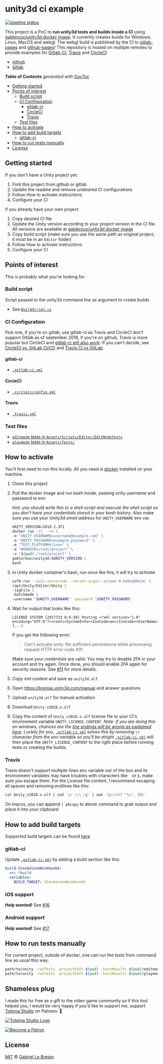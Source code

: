 # unity3d ci example

[![pipeline status](https://gitlab.com/gableroux/unity3d-gitlab-ci-example/badges/master/pipeline.svg)](https://gitlab.com/gableroux/unity3d-gitlab-ci-example/commits/master)

This project is a PoC to **run unity3d tests and builds inside a CI** using [gableroux/unity3d docker image](https://hub.docker.com/r/gableroux/unity3d/). It currently creates builds for Windows, Linux, MacOS and webgl. The webgl build is published by the CI to [gitlab-pages](https://about.gitlab.com/features/pages/) and [github-pages]()! This repository is hosted on multiple remotes to provide examples for [Gitlab-CI](), [Travis]() and [CircleCI]():

* [github](https://github.com/gableroux/unity3d-ci-example)
* [gitlab](https://gitlab.com/gableroux/unity3d-gitlab-ci-example)

<!-- START doctoc generated TOC please keep comment here to allow auto update -->
<!-- DON'T EDIT THIS SECTION, INSTEAD RE-RUN doctoc TO UPDATE -->
**Table of Contents**  *generated with [DocToc](https://github.com/thlorenz/doctoc)*

- [Getting started](#getting-started)
- [Points of interest](#points-of-interest)
    - [Build script](#build-script)
    - [CI Configuration](#ci-configuration)
        - [gitlab-ci](#gitlab-ci)
        - [CircleCI](#circleci)
        - [Travis](#travis)
    - [Test files](#test-files)
- [How to activate](#how-to-activate)
- [How to add build targets](#how-to-add-build-targets)
    - [gitlab-ci](#gitlab-ci-1)
- [How to run tests manually](#how-to-run-tests-manually)
- [License](#license)

<!-- END doctoc generated TOC please keep comment here to allow auto update -->

## Getting started

If you don't have a Unity project yet:

1. Fork this project from github or gitlab
2. Update the readme and remove undesired CI configurations
3. Follow How to activate instructions
4. Configure your CI

If you already have your own project:

1. Copy desired CI file
2. Update the Unity version according to your project version in the CI file. All versions are available at [gableroux/unity3d docker image](https://hub.docker.com/r/gableroux/unity3d/)
3. Copy build script (make sure you use the same path as original project, it must be in an `Editor` folder)
4. Follow How to activate instructions
5. Configure your CI

## Points of interest

This is probably what you're looking for.

### Build script

Script passed to the unity3d command line as argument to create builds

* See [`BuildScript.cs`](Assets/Scripts/Editor/BuildCommand.cs)

### CI Configuration

Pick one, if you're on gitlab, use gitlab-ci as Travis and CircleCI don't support Gitlab as of september 2018, if you're on github, Travis is more popular but CircleCI and [gitlab-ci will also work](https://about.gitlab.com/features/github/). If you can't decide, see [CircleCI vs. GitLab CI/CD](https://about.gitlab.com/comparison/gitlab-vs-circleci.html) and [Travis CI vs GitLab](https://about.gitlab.com/comparison/travis-ci-vs-gitlab.html).

#### gitlab-ci

* [`.gitlab-ci.yml`](.gitlab-ci.yml)

#### CircleCI

* [`.circleci/config.yml`](.circleci/config.yml)

#### Travis

* [`.travis.yml`](.travis.yml)

### Test files

* [`editmode` tests in `Assets/Scripts/Editor/EditModeTests`](Assets/Scripts/Editor/EditModeTests)
* [`playmode` tests in `Assets/Tests/`](Assets/Tests/)

## How to activate

You'll first need to run this locally. All you need is [docker](https://www.docker.com/) installed on your machine.

1. Clone this project
2. Pull the docker image and run bash inside, passing unity username and password to env

    _hint: you should write this to a shell script and execute the shell script so you don't have your credentials stored in your bash history_. Also make sure you use your Unity3d _email address_ for `UNITY_USERNAME` env var.

    ```bash
    UNITY_VERSION=2018.2.3f1
    docker run -it --rm \
    -e "UNITY_USERNAME=username@example.com" \
    -e "UNITY_PASSWORD=example_password" \
    -e "TEST_PLATFORM=linux" \
    -e "WORKDIR=/root/project" \
    -v "$(pwd):/root/project" \
    gableroux/unity3d:$UNITY_VERSION \
    bash
    ```
3. In Unity docker container's bash, run once like this, it will try to activate

    ```bash
    xvfb-run --auto-servernum --server-args='-screen 0 640x480x24' \
    /opt/Unity/Editor/Unity \
    -logFile \
    -batchmode \
    -username "$UNITY_USERNAME" -password "$UNITY_PASSWORD"
    ```

4. Wait for output that looks like this:

    ```
    LICENSE SYSTEM [2017723 8:6:38] Posting <?xml version="1.0" encoding="UTF-8"?><root><SystemInfo><IsoCode>en</IsoCode><UserName>[...]
    ```
    If you get the following error:
    
    > Can't activate unity: No sufficient permissions while processing request HTTP error code 401
    
    Make sure your credentials are valid. You may try to disable 2FA in your account and try again. Once done, you should enable 2FA again for security reasons. See [#11](https://gitlab.com/gableroux/unity3d-gitlab-ci-example/issues/11) for more details.

5. Copy xml content and save as `unity3d.alf`
6. Open https://license.unity3d.com/manual and answer questions
7. Upload `unity3d.alf` for manual activation
8. Download `Unity_v2018.x.ulf`
9. Copy the content of `Unity_v2018.x.ulf` license file to your CI's environment variable `UNITY_LICENSE_CONTENT`.
   _Note: if you are doing this on windows, chances are the [line endings will be wrong as explained here](https://gitlab.com/gableroux/unity3d-gitlab-ci-example/issues/5#note_95831816). Luckily for you, [`.gitlab-ci.yml`](.gitlab-ci.yml) solves this by removing `\r` character from the env variable so you'll be alright_
[`.gitlab-ci.yml`](.gitlab-ci.yml) will then place the `UNITY_LICENSE_CONTENT` to the right place before running tests or creating the builds.

### Travis

Travis doesn't support multiple-lines env variable out of the box and its environment variables may have troubles with characters like ` ` or `$`, make sure you escape them. For the License file content, I recommend escaping all spaces and removing endlines like this:

```bash
cat Unity_v2018.x.ulf | sed 's/ /\\ /g' | awk '{printf "%s", $0}'
```

On macos, you can append `| pbcopy` to above command to grab output and place it into your clipboard

## How to add build targets

Supported build targets can be found [here](https://docs.unity3d.com/ScriptReference/BuildTarget.html)

### gitlab-ci

Update [`.gitlab-ci.yml`](.gitlab-ci.yml) by adding a build section like this:

```yaml
build-StandaloneWindows64:
  <<: *build
  variables:
    BUILD_TARGET: StandaloneWindows64
```

### iOS support

**Help wanted!** See [#16](https://gitlab.com/gableroux/unity3d-gitlab-ci-example/issues/16)

### Android support

**Help wanted!** See [#17](https://gitlab.com/gableroux/unity3d-gitlab-ci-example/issues/17)

## How to run tests manually

For current project, outside of docker, one can run the tests from command line as usual this way:

```bash
path/to/unity -runTests -projectPath $(pwd) -testResults $(pwd)/editmode-results.xml -testPlatform editmode
path/to/unity -runTests -projectPath $(pwd) -testResults $(pwd)/playmode-results.xml -testPlatform playmode
```

## Shameless plug

I made this for free as a gift to the video game community so if this tool helped you, I would be very happy if you'd like to support me, support [Totema Studio](https://totemastudio.com) on Patreon: :beers:

[![Totema Studio Logo](./doc/totema-studio-logo-217.png)](https://patreon.com/totemastudio)

[![Become a Patron](./doc/become_a_patron_button.png)](https://www.patreon.com/bePatron?c=1073078)

## License

[MIT](LICENSE.md) © [Gabriel Le Breton](https://gableroux.com)
